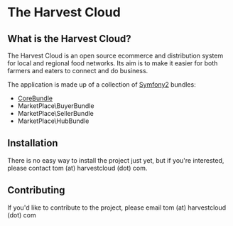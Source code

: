 The Harvest Cloud
=================

What is the Harvest Cloud?
--------------------------

The Harvest Cloud is an open source ecommerce and distribution system for local
and regional food networks.  Its aim is to make it easier for both farmers and
eaters to connect and do business.

The application is made up of a collection of [Symfony2][1] bundles:

  * [CoreBundle][2]
  * MarketPlace\BuyerBundle
  * MarketPlace\SellerBundle
  * MarketPlace\HubBundle

Installation
------------

There is no easy way to install the project just yet, but if you're interested,
please contact tom (at) harvestcloud (dot) com.

Contributing
------------

If you'd like to contribute to the project, please email tom (at) harvestcloud
(dot) com

[1]: http://symfony.com
[2]: http://github.com/harvestcloud/CoreBundle
